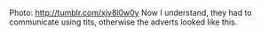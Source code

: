 Photo: http://tumblr.com/xjv8l0w0y Now I understand, they had to communicate using tits, otherwise the adverts looked like this.